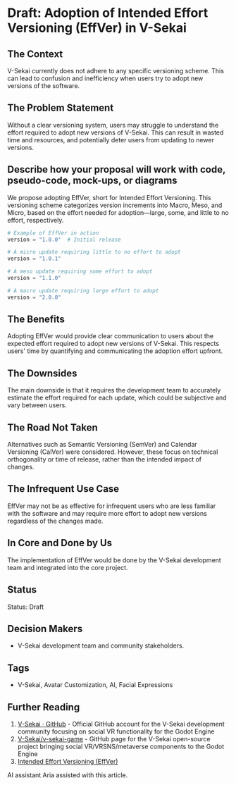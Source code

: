 # Draft: Adoption of Intended Effort Versioning (EffVer) in V-Sekai

## The Context

V-Sekai currently does not adhere to any specific versioning scheme. This can lead to confusion and inefficiency when users try to adopt new versions of the software.

## The Problem Statement

Without a clear versioning system, users may struggle to understand the effort required to adopt new versions of V-Sekai. This can result in wasted time and resources, and potentially deter users from updating to newer versions.

## Describe how your proposal will work with code, pseudo-code, mock-ups, or diagrams

We propose adopting EffVer, short for Intended Effort Versioning. This versioning scheme categorizes version increments into Macro, Meso, and Micro, based on the effort needed for adoption—large, some, and little to no effort, respectively.

```python
# Example of EffVer in action
version = "1.0.0"  # Initial release

# A micro update requiring little to no effort to adopt
version = "1.0.1"

# A meso update requiring some effort to adopt
version = "1.1.0"

# A macro update requiring large effort to adopt
version = "2.0.0"
```

## The Benefits

Adopting EffVer would provide clear communication to users about the expected effort required to adopt new versions of V-Sekai. This respects users' time by quantifying and communicating the adoption effort upfront.

## The Downsides

The main downside is that it requires the development team to accurately estimate the effort required for each update, which could be subjective and vary between users.

## The Road Not Taken

Alternatives such as Semantic Versioning (SemVer) and Calendar Versioning (CalVer) were considered. However, these focus on technical orthogonality or time of release, rather than the intended impact of changes.

## The Infrequent Use Case

EffVer may not be as effective for infrequent users who are less familiar with the software and may require more effort to adopt new versions regardless of the changes made.

## In Core and Done by Us

The implementation of EffVer would be done by the V-Sekai development team and integrated into the core project.

## Status

Status: Draft <!-- Draft | Proposed | Rejected | Accepted | Deprecated | Superseded by -->

## Decision Makers

- V-Sekai development team and community stakeholders.

## Tags

- V-Sekai, Avatar Customization, AI, Facial Expressions

## Further Reading

1. [V-Sekai · GitHub](https://github.com/v-sekai) - Official GitHub account for the V-Sekai development community focusing on social VR functionality for the Godot Engine
2. [V-Sekai/v-sekai-game](https://github.com/v-sekai/v-sekai-game) - GitHub page for the V-Sekai open-source project bringing social VR/VRSNS/metaverse components to the Godot Engine
3. [Intended Effort Versioning (EffVer)](https://jacobtomlinson.dev/effver/)

AI assistant Aria assisted with this article.
